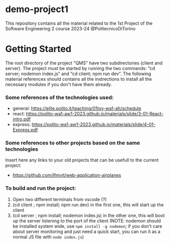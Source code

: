 # demo-project1
This repository contains all the material related to the 1st Project of the Software Engineering 2 course 2023-24 @PolitecnicoDiTorino


# Getting Started

The root directory of the project "QMS" have two subdirectories (client and server). 
The project must be started by running the two commands: “cd server; nodemon index.js” and “cd client; npm run dev”.
The following material references should contains all the instrections to install all the necessary modules if you don't have them already.


### Some references of the technologies used:
- general: https://elite.polito.it/teaching/01txy-wa1-ah/schedule
- react: https://polito-wa1-aw1-2023.github.io/materials/slide/3-01-React-intro.pdf
- express: https://polito-wa1-aw1-2023.github.io/materials/slide/4-01-Express.pdf


### Some references to other projects based on the same technologies

Insert here any links to your old projects that can be usefull to the current project:

- https://github.com/lfmvit/web-application-airplanes

### To build and run the project:

1) Open two different terminals from vscode (?)
2) (cd client ; npm install; npm run dev) in the first one, this will start up the client
3) (cd server ; npm install; nodemon index.js) in the other one, this will boot up the server listening to the port of the client (NOTE: nodemon should be installed system wide, use `npm install -g nodemon`; if you don't care about server monitoring and just need a quick start, you can run it as a normal JS file with `node index.js`)